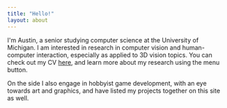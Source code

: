 ```yaml
---
title: "Hello!"
layout: about
---
```


I'm Austin, a senior studying computer science at the University of Michigan. I am interested in research in computer vision and human-computer interaction, especially as applied to 3D vision topics. You can check out my CV [here](https://riopelle.me/files/austin_riopelle_resume.pdf), and learn more about my research using the menu button.

On the side I also engage in hobbyist game development, with an eye towards art and graphics, and have listed my projects together on this site as well.
